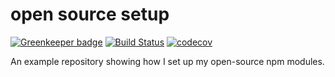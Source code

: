 # open source setup

[![Greenkeeper badge](https://badges.greenkeeper.io/patrickleet/open-source-setup.svg)](https://greenkeeper.io/)
[![Build Status](https://travis-ci.org/patrickleet/open-source-setup.svg?branch=master)](https://travis-ci.org/patrickleet/open-source-setup)
[![codecov](https://codecov.io/gh/patrickleet/open-source-setup/branch/master/graph/badge.svg)](https://codecov.io/gh/patrickleet/open-source-setup)

An example repository showing how I set up my open-source npm modules.